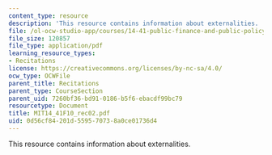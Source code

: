```yaml
---
content_type: resource
description: 'This resource contains information about externalities. '
file: /ol-ocw-studio-app/courses/14-41-public-finance-and-public-policy-fall-2010/0d56cf84201d559570738a0ce01736d4_MIT14_41F10_rec02.pdf
file_size: 120857
file_type: application/pdf
learning_resource_types:
- Recitations
license: https://creativecommons.org/licenses/by-nc-sa/4.0/
ocw_type: OCWFile
parent_title: Recitations
parent_type: CourseSection
parent_uid: 7260bf36-bd91-0186-b5f6-ebacdf99bc79
resourcetype: Document
title: MIT14_41F10_rec02.pdf
uid: 0d56cf84-201d-5595-7073-8a0ce01736d4
---
```

This resource contains information about externalities. 